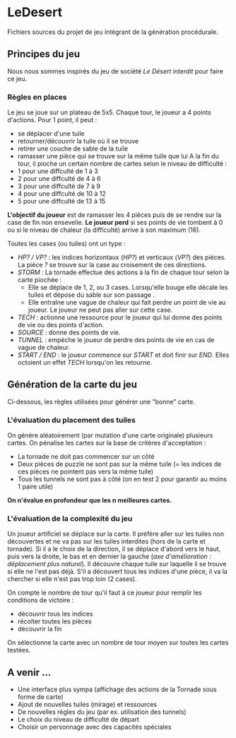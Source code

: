 # LeDesert

Fichiers sources du projet de jeu intégrant de la génération procédurale.

## Principes du jeu
Nous nous sommes inspirés du jeu de société *Le Désert interdit* pour faire ce jeu.

### Règles en places
Le jeu se joue sur un plateau de 5x5.
Chaque tour, le joueur a 4 points d'actions. Pour 1 point, il peut : 
  - se déplacer d'une tuile
  - retourner/découvrir la tuile où il se trouve
  - retirer une couche de sable de la tuile
  - ramasser une pièce qui se trouve sur la même tuile que lui
A la fin du tour, il pioche un certain nombre de cartes selon le niveau de difficulté :
  - 1 pour une diffculté de 1 à 3
  - 2 pour une diffculté de 4 à 6
  - 3 pour une diffculté de 7 à 9
  - 4 pour une diffculté de 10 à 12
  - 5 pour une diffculté de 13 à 15

 **L'objectif du joueur** est de ramasser les 4 pièces puis de se rendre sur la case de fin non ensevelie.
 **Le joueur perd** si ses points de vie tombent à 0 ou si le niveau de chaleur (la difficulté) arrive à son maximum (16).

 Toutes les cases (ou tuiles) ont un type :
 - *HP? / VP?* : les indices horizontaux (*HP?*) et verticaux (*VP?*) des pièces. La pièce *?* se trouve sur la case au croisement de ces directions.
 - *STORM* : La tornade effectue des actions à la fin de chaque tour selon la carte piochée : 
  	- Elle se déplace de 1, 2, ou 3 cases. Lorsqu'elle bouge elle décale les tuiles et dépose du sable sur son passage .
  	- Elle entraîne une vague de chaleur qui fait perdre un point de vie au joueur.
   Le joueur ne peut pas aller sur cette case. 
  - *TECH* : actionne une ressource pour le joueur qui lui donne des points de vie ou des points d'action.
  - *SOURCE* : donne des points de vie.
  - *TUNNEL* : empèche le joueur de perdre des points de vie en cas de vague de chaleur.
  - *START / END* : le joueur commence sur *START* et doit finir sur *END*. Elles octoient un effet *TECH* lorsqu'on les retourne.
  
## Génération de la carte du jeu
Ci-dessous, les règles utilisées pour générer une "bonne" carte.

### L'évaluation du placement des tuiles 
On génère aléatoirement (par mutation d'une carte originale) plusieurs cartes.
On pénalise les cartes sur la base de critères d'acceptation : 
 - La tornade ne doit pas commencer sur un côté
 - Deux pièces de puzzle ne sont pas sur la même tuile (= les indices de ces pièces ne pointent pas vers la même tuile)
 - Tous les tunnels ne sont pas à côté (on en test 2 pour garantir au moins 1 paire utile)

 **On n'évalue en profondeur que les n meilleures cartes.**

### L'évaluation de la complexité du jeu
Un joueur artificiel se déplace sur la carte.
Il préfère aller sur les tuiles non découvertes et ne va pas sur les tuiles interdites (hors de la carte et tornade).
Si il a le choix de la direction, il se déplace d'abord vers le haut, puis vers la droite, le bas et en dernier la gauche (*axe d'amélioration : déplacement plus naturel*).
Il découvre chaque tuile sur laquelle il se trouve si elle ne l'est pas déjà.
S'il a découvert tous les indices d'une pièce, il va la chercher si elle n'est pas trop loin (2 cases).

On compte le nombre de tour qu'il faut à ce joueur pour remplir les conditions de victoire :
 - découvrir tous les indices
 - récolter toutes les pièces
 - découvrir la fin 

On sélectionne la carte avec un nombre de tour moyen sur toutes les cartes testées.

## A venir ...
 - Une interface plus sympa (affichage des actions de la Tornade sous forme de carte)
 - Ajout de nouvelles tuiles (mirage) et ressources
 - De nouvelles règles du jeu (par ex. utilisation des tunnels)
 - Le choix du niveau de difficulté de départ
 - Choisir un personnage avec des capacités spéciales
